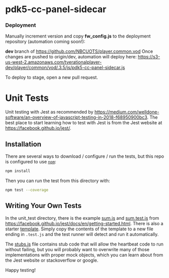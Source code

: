 # pdk5-cc-panel-sidecar

### Deployment

Manually increment version and copy **fw_config.js** to the deployment repository (automation coming soon!):

**dev** branch of https://github.com/NBCUOTS/player.common.vod
Once changes are pushed to origin/dev, automation will deploy here:
https://s3-us-west-2.amazonaws.com/tverationalplayer-dev/player/common/vod/.3.5/js/pdk5-cc-panel-sidecar.js

To deploy to stage, open a new pull request.

# Unit Tests
Unit testing with Jest as recommended by https://medium.com/welldone-software/an-overview-of-javascript-testing-in-2018-f68950900bc3. The best place to start learning how to test with Jest is from the Jest website at https://facebook.github.io/jest/.

## Installation
There are several ways to download / configure / run the tests, but this repo is configured to use [`npm`](https://www.npmjs.com/get-npm):

```bash
npm install
```

Then you can run the test from this directory with:

```bash
npm test --coverage
```

## Writing Your Own Tests
In the unit_test directory, there is the example [sum.js](./unit_tests/sum.js) and [sum.test.js](./unit_tests/sum.test.js) from https://facebook.github.io/jest/docs/en/getting-started.html. There is also a starter [template](./unit_tests/template.test.example). Simply copy the contents of the template to a new file ending in ` .test.js ` and the test runner will detect and run it automatically.

The [stubs.js](./unit_tests/stubs.js) file contains stub code that will allow the heartbeat code to run without failing, but you will probably want to overwrite many of those implementations with proper mock objects, which you can learn about from the Jest website or stackoverflow or google.

Happy testing!